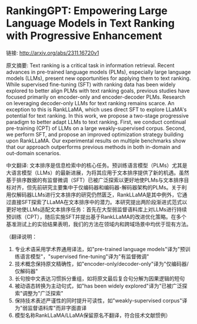 # RankingGPT: Empowering Large Language Models in Text Ranking with Progressive Enhancement

链接: http://arxiv.org/abs/2311.16720v1

原文摘要:
Text ranking is a critical task in information retrieval. Recent advances in
pre-trained language models (PLMs), especially large language models (LLMs),
present new opportunities for applying them to text ranking. While supervised
fine-tuning (SFT) with ranking data has been widely explored to better align
PLMs with text ranking goals, previous studies have focused primarily on
encoder-only and encoder-decoder PLMs. Research on leveraging decoder-only LLMs
for text ranking remains scarce. An exception to this is RankLLaMA, which uses
direct SFT to explore LLaMA's potential for text ranking. In this work, we
propose a two-stage progressive paradigm to better adapt LLMs to text ranking.
First, we conduct continual pre-training (CPT) of LLMs on a large
weakly-supervised corpus. Second, we perform SFT, and propose an improved
optimization strategy building upon RankLLaMA. Our experimental results on
multiple benchmarks show that our approach outperforms previous methods in both
in-domain and out-domain scenarios.

中文翻译:
文本排序是信息检索中的核心任务。预训练语言模型（PLMs）尤其是大语言模型（LLMs）的最新进展，为将其应用于文本排序提供了新的机遇。虽然基于排序数据的有监督微调（SFT）已被广泛探索以更好地使PLMs与文本排序目标对齐，但先前研究主要集中于仅编码器和编码器-解码器架构的PLMs。关于利用仅解码器LLMs进行文本排序的研究仍然匮乏，RankLLaMA是其中例外，它通过直接SFT探索了LLaMA在文本排序中的潜力。本研究提出两阶段渐进式范式以更好地使LLMs适配文本排序任务：首先在大型弱监督语料库上对LLMs进行持续预训练（CPT），随后实施SFT并提出基于RankLLaMA的改进优化策略。在多个基准测试上的实验结果表明，我们的方法在领域内和跨域场景中均优于现有方法。

（翻译说明：
1. 专业术语采用学术界通用译法，如"pre-trained language models"译为"预训练语言模型"，"supervised fine-tuning"译为"有监督微调"
2. 技术概念保持原文精确性，如"encoder-only/decoder-only"译为"仅编码器/仅解码器"
3. 长句按中文表达习惯拆分重组，如将原文最后复合句分解为因果逻辑的短句
4. 被动语态转换为主动句式，如"has been widely explored"译为"已被广泛探索"调整为"广泛探索"
5. 保持技术表述严谨性的同时提升可读性，如"weakly-supervised corpus"译为"弱监督语料库"而非字面直译
6. 模型名称RankLLaMA/LLaMA保留原名不翻译，符合技术文献惯例）
